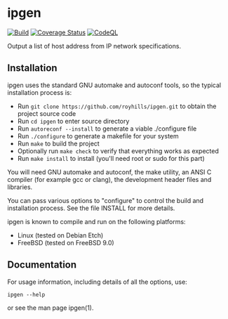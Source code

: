 # ipgen

[![Build](https://github.com/royhills/ipgen/actions/workflows/c-cpp.yml/badge.svg)](https://github.com/royhills/ipgen/actions/workflows/c-cpp.yml)
[![Coverage Status](https://coveralls.io/repos/github/royhills/tcp-scan/badge.svg?branch=master)](https://coveralls.io/github/royhills/tcp-scan?branch=master)
[![CodeQL](https://github.com/royhills/ipgen/actions/workflows/codeql.yml/badge.svg)](https://github.com/royhills/ipgen/actions/workflows/codeql.yml)

Output a list of host address from IP network specifications.

Installation
------------

ipgen uses the standard GNU automake and autoconf tools, so the typical installation process is:

- Run ```git clone https://github.com/royhills/ipgen.git``` to obtain the project source code
- Run ```cd ipgen``` to enter source directory
- Run ```autoreconf --install``` to generate a viable ./configure file
- Run ```./configure``` to generate a makefile for your system
- Run ```make``` to build the project
- Optionally run ```make check``` to verify that everything works as expected
- Run ```make install``` to install (you'll need root or sudo for this part)

You will need GNU automake and autoconf, the make utility, an ANSI C compiler (for example gcc or clang), the development header files and libraries.

You can pass various options to "configure" to control the build and
installation process.  See the file INSTALL for more details.

ipgen is known to compile and run on the following platforms:

 - Linux (tested on Debian Etch)
 - FreeBSD (tested on FreeBSD 9.0)

Documentation
-------------

For usage information, including details of all the options, use:

```ipgen --help```

or see the man page ipgen(1).
